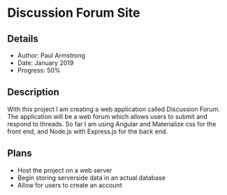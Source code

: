 # Discussion Forum Site

## Details

* Author: Paul Armstrong
* Date: January 2019
* Progress: 50%

## Description

With this project I am creating a web application called Discussion Forum. The application will be a web forum which allows users to submit and respond to threads. So far I am using Angular and Materialize css for the front end, and Node.js with Express.js for the back end.

## Plans

* Host the project on a web server
* Begin storing serverside data in an actual database
* Allow for users to create an account

